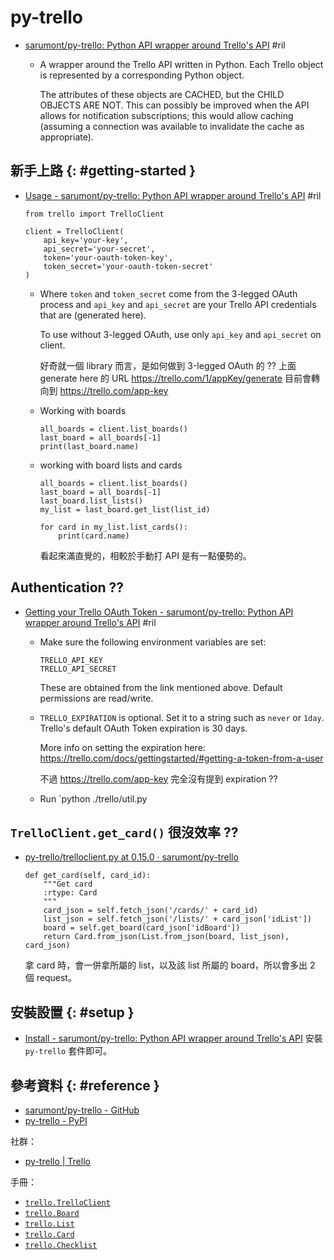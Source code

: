 # py-trello

  - [sarumont/py\-trello: Python API wrapper around Trello's API](https://github.com/sarumont/py-trello) #ril

      - A wrapper around the Trello API written in Python. Each Trello object is represented by a corresponding Python object.

        The attributes of these objects are CACHED, but the CHILD OBJECTS ARE NOT. This can possibly be improved when the API allows for notification subscriptions; this would allow caching (assuming a connection was available to invalidate the cache as appropriate).

## 新手上路 {: #getting-started }

  - [Usage - sarumont/py\-trello: Python API wrapper around Trello's API](https://github.com/sarumont/py-trello#usage) #ril

        from trello import TrelloClient

        client = TrelloClient(
            api_key='your-key',
            api_secret='your-secret',
            token='your-oauth-token-key',
            token_secret='your-oauth-token-secret'
        )

      - Where `token` and `token_secret` come from the 3-legged OAuth process and `api_key` and `api_secret` are your Trello API credentials that are (generated here).

        To use without 3-legged OAuth, use only `api_key` and `api_secret` on client.

        好奇就一個 library 而言，是如何做到 3-legged OAuth 的 ?? 上面 generate here 的 URL https://trello.com/1/appKey/generate 目前會轉向到 https://trello.com/app-key

      - Working with boards

            all_boards = client.list_boards()
            last_board = all_boards[-1]
            print(last_board.name)

      - working with board lists and cards

            all_boards = client.list_boards()
            last_board = all_boards[-1]
            last_board.list_lists()
            my_list = last_board.get_list(list_id)

            for card in my_list.list_cards():
                print(card.name)

        看起來滿直覺的，相較於手動打 API 是有一點優勢的。

## Authentication ??

  - [Getting your Trello OAuth Token - sarumont/py\-trello: Python API wrapper around Trello's API](https://github.com/sarumont/py-trello#getting-your-trello-oauth-token) #ril

      - Make sure the following environment variables are set:

            TRELLO_API_KEY
            TRELLO_API_SECRET

        These are obtained from the link mentioned above. Default permissions are read/write.

      - `TRELLO_EXPIRATION` is optional. Set it to a string such as `never` or `1day`. Trello's default OAuth Token expiration is 30 days.

        More info on setting the expiration here: https://trello.com/docs/gettingstarted/#getting-a-token-from-a-user

        不過 https://trello.com/app-key 完全沒有提到 expiration ??

      - Run `python ./trello/util.py

## `TrelloClient.get_card()` 很沒效率 ??

  - [py\-trello/trelloclient\.py at 0\.15\.0 · sarumont/py\-trello](https://github.com/sarumont/py-trello/blob/0.15.0/trello/trelloclient.py#L154)

        def get_card(self, card_id):
            """Get card
            :rtype: Card
            """
            card_json = self.fetch_json('/cards/' + card_id)
            list_json = self.fetch_json('/lists/' + card_json['idList'])
            board = self.get_board(card_json['idBoard'])
            return Card.from_json(List.from_json(board, list_json), card_json)

    拿 card 時，會一併拿所屬的 list，以及該 list 所屬的 board，所以會多出 2 個 request。

## 安裝設置 {: #setup }

  - [Install - sarumont/py\-trello: Python API wrapper around Trello's API](https://github.com/sarumont/py-trello#install) 安裝 `py-trello` 套件即可。

## 參考資料 {: #reference }

  - [sarumont/py-trello - GitHub](https://github.com/sarumont/py-trello)
  - [py-trello - PyPI](https://pypi.org/project/py-trello/)

社群：

  - [py-trello | Trello](https://trello.com/b/FcTw02R1/py-trello)

手冊：

  - [`trello.TrelloClient`](https://github.com/sarumont/py-trello/blob/0.15.0/trello/trelloclient.py#L28)
  - [`trello.Board`](https://github.com/sarumont/py-trello/blob/0.15.0/trello/board.py#L15)
  - [`trello.List`](https://github.com/sarumont/py-trello/blob/0.15.0/trello/trellolist.py#L8)
  - [`trello.Card`](https://github.com/sarumont/py-trello/blob/0.15.0/trello/card.py#L19)
  - [`trello.Checklist`](https://github.com/sarumont/py-trello/blob/0.15.0/trello/checklist.py#L8)

